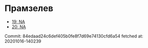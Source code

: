 # Прамзелев
- [19: NA](19.md)
- [20: NA](20.md)

Commit: 84edaad24c6def405b0fe8f7d69e74130cfd6a54
 fetched at: 20201016-140239
